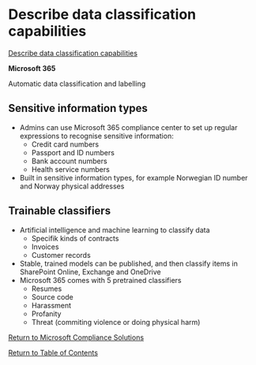 # Describe data classification capabilities

[Describe data classification capabilities](https://docs.microsoft.com/en-us/learn/modules/describe-information-protection-governance-capabilities-microsoft-365/3-describe-data-classification-capabilities-compliance-center)

**Microsoft 365**

Automatic data classification and labelling

## Sensitive information types
* Admins can use Microsoft 365 compliance center to set up regular expressions to recognise sensitive information:
    * Credit card numbers
    * Passport and ID numbers
    * Bank account numbers
    * Health service numbers
* Built in sensitive information types, for example Norwegian ID number and Norway physical addresses

## Trainable classifiers
* Artificial intelligence and machine learning to classify data
    * Specifik kinds of contracts
    * Invoices
    * Customer records
* Stable, trained models can be published, and then classify items in SharePoint Online, Exchange and OneDrive
* Microsoft 365 comes with 5 pretrained classifiers
    * Resumes
    * Source code
    * Harassment
    * Profanity
    * Threat (commiting violence or doing physical harm)

[Return to Microsoft Compliance Solutions](README.md)

[Return to Table of Contents](../README.md)